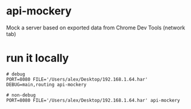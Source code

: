 # api-mockery
Mock a server based on exported data from Chrome Dev Tools (network tab)

# run it locally
```
# debug
PORT=8080 FILE='/Users/alex/Desktop/192.168.1.64.har' DEBUG=main,routing api-mockery

# non-debug
PORT=8080 FILE='/Users/alex/Desktop/192.168.1.64.har' api-mockery
```
